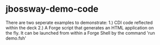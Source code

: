 jbossway-demo-code
==================

There are two seperate examples to demonstrate:
1.) CDI code reflected within the deck
2.) A Forge script that generates an HTML application on the fly.  It can be launched from within a Forge Shell by the command 'run demo.fsh'
